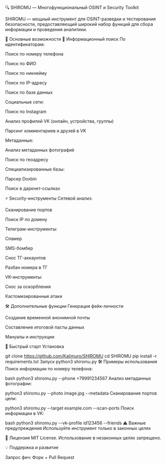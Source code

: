 🔍 SHIROMU — Многофункциональный OSINT и Security Toolkit


SHIROMU — мощный инструмент для OSINT-разведки и тестирования безопасности, предоставляющий широкий набор функций для сбора информации и проведения аналитики.

🌟 Основные возможности
🔎 Информационный поиск
По идентификаторам:

Поиск по номеру телефона

Поиск по ФИО

Поиск по никнейму

Поиск по IP-адресу

Поиск по базе данных

Социальные сети:

Поиск по Instagram

Анализ профилей VK (онлайн, устройства, группы)

Парсинг комментариев и друзей в VK

Метаданные:

Анализ метаданных фотографий

Поиск по геоадресу

Специализированные базы:

Парсер Doxbin

Поиск в даркнет-ссылках

⚡ Security-инструменты
Сетевой анализ:

Сканирование портов

Поиск IP по домену

Телеграм-инструменты:

Спамер

SMS-бомбер

Снос ТГ-аккаунтов

Разбан номера в ТГ

VK-инструменты:

Снос за оскорбления

Кастомизированные атаки

🛠️ Дополнительные функции
Генерация фейк-личности

Создание временной анонимной почты

Составление итоговой пасты данных

Мануалы и инструкции

🚀 Быстрый старт
Установка

git clone https://github.com/Kalimuro/SHIROMU
cd SHIROMU
pip install -r requirements.txt
Запуск
python3 shiromu.py
🛠️ Примеры использования
Поиск информации по номеру телефона:

bash
python3 shiromu.py --phone +79991234567
Анализ метаданных фотографии:

python3 shiromu.py --photo image.jpg --metadata
Сканирование портов цели:

python3 shiromu.py --target example.com --scan-ports
Поиск информации в VK:

bash
python3 shiromu.py --vk-profile id123456 --friends
⚠️ Важные предупреждения
Используйте инструмент только в законных целях

📄 Лицензия
MIT License. Использование в незаконных целях запрещено.

💡 Поддержка и развитие

Запрос фич: Форк + Pull Request
